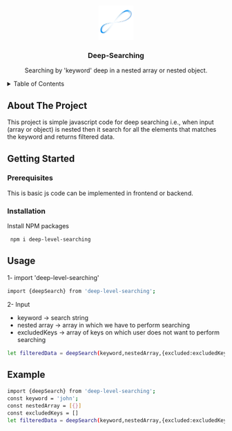 
<!-- PROJECT LOGO -->
<br />
<div align="center">
  <a href="https://github.com/othneildrew/Best-README-Template">
    <img src="https://github.com/chhavikohli/deep-searching/blob/main/deep-searching.png?raw=true" alt="Logo" width="80" height="80">
  </a>

  <h3 align="center">Deep-Searching</h3>

  <p align="center">
    Searching by 'keyword' deep in a nested array or nested object.
  </p>
</div>



<!-- TABLE OF CONTENTS -->
<details>
  <summary>Table of Contents</summary>
  <ol>
    <li>
      <a href="#about-the-project">About The Project</a>
    </li>
    <li>
      <a href="#getting-started">Getting Started</a>
      <ul>
        <li><a href="#prerequisites">Prerequisites</a></li>
        <li><a href="#installation">Installation</a></li>
      </ul>
    </li>
    <li><a href="#usage">Usage</a></li>
    <li><a href="#example">Example</a></li>
  </ol>
</details>



<!-- ABOUT THE PROJECT -->
## About The Project

This project is simple javascript code for deep searching i.e., when input (array or object) is nested then it search for all the elements that matches the keyword and returns filtered data.


<!-- GETTING STARTED -->
## Getting Started

### Prerequisites

This is basic js code can be implemented in frontend or backend.

### Installation

 Install NPM packages
   ```sh
    npm i deep-level-searching
   ```


<!-- USAGE EXAMPLES -->
## Usage

1- import 'deep-level-searching'
```sh
import {deepSearch} from 'deep-level-searching';
```
2- Input
* keyword -> search string 
* nested array -> array in which we have to perform searching 
* excludedKeys -> array of keys on which user does not want to perform searching
```sh
let filteredData = deepSearch(keyword,nestedArray,{excluded:excludedKeys});
```

<!-- EXAMPLES -->
## Example

```sh
import {deepSearch} from 'deep-level-searching';
const keyword = 'john';
const nestedArray = [{}]
const excludedKeys = []
let filteredData = deepSearch(keyword,nestedArray,{excluded:excludedKeys});
```

